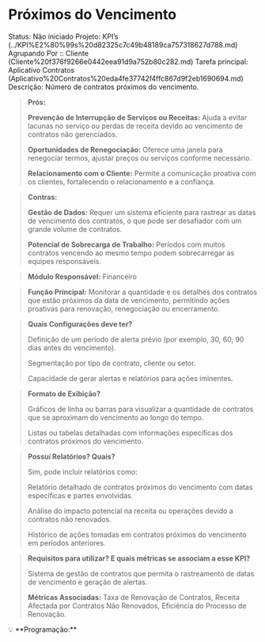 # Próximos do Vencimento

Status: Não iniciado
Projeto: KPI’s (../KPI%E2%80%99s%20d82325c7c49b48189ca757318627d788.md)
Agrupando Por :: Cliente (Cliente%20f376f9266e0442eea91d9a752b80c282.md)
Tarefa principal: Aplicativo Contratos (Aplicativo%20Contratos%20eda4fe37742f4ffc867d9f2eb1690694.md)
Descrição: Número de contratos próximos do vencimento.

> **Prós:**
> 
> 
> **Prevenção de Interrupção de Serviços ou Receitas:** Ajuda a evitar lacunas no serviço ou perdas de receita devido ao vencimento de contratos não gerenciados.
> 
> **Oportunidades de Renegociação:** Oferece uma janela para renegociar termos, ajustar preços ou serviços conforme necessário.
> 
> **Relacionamento com o Cliente:** Permite a comunicação proativa com os clientes, fortalecendo o relacionamento e a confiança.
> 

> **Contras:**
> 
> 
> **Gestão de Dados:** Requer um sistema eficiente para rastrear as datas de vencimento dos contratos, o que pode ser desafiador com um grande volume de contratos.
> 
> **Potencial de Sobrecarga de Trabalho:** Períodos com muitos contratos vencendo ao mesmo tempo podem sobrecarregar as equipes responsáveis.
> 

> **Módulo Responsável:**
Financeiro
> 

> **Função Principal:**
Monitorar a quantidade e os detalhes dos contratos que estão próximos da data de vencimento, permitindo ações proativas para renovação, renegociação ou encerramento.
> 

> **Quais Configurações deve ter?**
> 
> 
> Definição de um período de alerta prévio (por exemplo, 30, 60, 90 dias antes do vencimento).
> 
> Segmentação por tipo de contrato, cliente ou setor.
> 
> Capacidade de gerar alertas e relatórios para ações iminentes.
> 

> **Formato de Exibição?**
> 
> 
> Gráficos de linha ou barras para visualizar a quantidade de contratos que se aproximam do vencimento ao longo do tempo.
> 
> Listas ou tabelas detalhadas com informações específicas dos contratos próximos do vencimento.
> 

> **Possuí Relatórios? Quais?**
> 
> 
> Sim, pode incluir relatórios como:
> 
> Relatório detalhado de contratos próximos do vencimento com datas específicas e partes envolvidas.
> 
> Análise do impacto potencial na receita ou operações devido a contratos não renovados.
> 
> Histórico de ações tomadas em contratos próximos do vencimento em períodos anteriores.
> 

> **Requisitos para utilizar? E quais métricas se associam a esse KPI?**
> 
> 
> Sistema de gestão de contratos que permita o rastreamento de datas de vencimento e geração de alertas.
> 
> **Métricas Associadas:** 
> Taxa de Renovação de Contratos, Receita Afectada por Contratos Não Renovados, Eficiência do Processo de Renovação.
> 

<aside>
💡 **Programação:**

</aside>